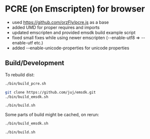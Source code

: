 PCRE (on Emscripten) for browser
=======

 - used https://github.com/orzFly/pcre.js as a base
 - added UMD for proper requires and imports
 - updated emscripten and provided emsdk build example script
 - fixed small fixes while using newer emscripten (--enable-utf8 => --enable-utf etc.)
 - added --enable-unicode-properties for unicode properties

## Build/Development
To rebuild dist:
```bash
./bin/build_pcre.sh

git clone https://github.com/juj/emsdk.git
./bin/build_emsdk.sh

./bin/build.sh
```

Some parts of build might be cached, on rerun:
```bash
./bin/build_emsdk.sh

./bin/build.sh
```
